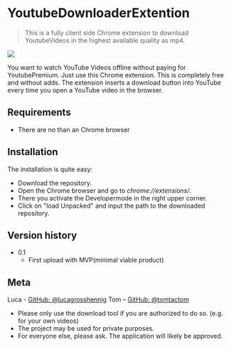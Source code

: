 # YoutubeDownloaderExtention
>This is a fully client side Chrome extension to download YoutubeVideos in the highest available quality as mp4.

![](https://repository-images.githubusercontent.com/296632014/6402cc80-f9c5-11ea-8f34-71283fc80c37)

You want to watch YouTube Videos offline without paying for YoutubePremium. Just use this Chrome extension. This is completely free and without adds.
The extension inserts a download button into YouTube every time you open a YouTube video in the browser.

## Requirements
* There are no than an Chrome browser

## Installation
The installation is quite easy:
* Download the repository.
* Open the Chrome browser and go to _chrome://extensions/_.
* There you activate the Developermode in the right upper corner.
* Click on "load Unpacked" and input the path to the downloaded repository.

## Version history
* 0.1
   * First upload with MVP(minimal viable product)

## Meta
Luca - [GitHub: @lucagrosshennig](https://github.com/lucagrosshennig)
Tom – [GitHub: @tomtactom](https://github.com/tomtactom)

* Please only use the download tool if you are authorized to do so. (e.g. for your own videos)
* The project may be used for private purposes.
* For everyone else, please ask. The application will likely be approved.
